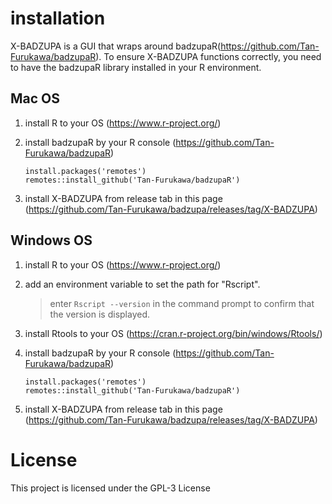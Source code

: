 # installation
X-BADZUPA is a GUI that wraps around badzupaR(https://github.com/Tan-Furukawa/badzupaR). To ensure X-BADZUPA functions correctly, you need to have the badzupaR library installed in your R environment.

## Mac OS

1. install R to your OS (https://www.r-project.org/)

1. install badzupaR by your R console (https://github.com/Tan-Furukawa/badzupaR)
    ```
    install.packages('remotes')
    remotes::install_github('Tan-Furukawa/badzupaR')
    ```
1. install X-BADZUPA from release tab in this page (https://github.com/Tan-Furukawa/badzupa/releases/tag/X-BADZUPA)

<!-- [on click download BADZUPA](./product/BADZUPA-0.0.0.dmg) -->

## Windows OS

1. install R to your OS (https://www.r-project.org/)

1. add an environment variable to set the path for "Rscript". 
    > enter ```Rscript --version``` in the command prompt to confirm that the version is displayed.

1. install Rtools to your OS (https://cran.r-project.org/bin/windows/Rtools/)

1. install badzupaR by your R console (https://github.com/Tan-Furukawa/badzupaR)
    ```
    install.packages('remotes')
    remotes::install_github('Tan-Furukawa/badzupaR')
    ```

1. install X-BADZUPA from release tab in this page (https://github.com/Tan-Furukawa/badzupa/releases/tag/X-BADZUPA)
<!-- [on click download BADZUPA](./product/BADZUPA-0.0.0.dmg) -->

# License
This project is licensed under the GPL-3 License
